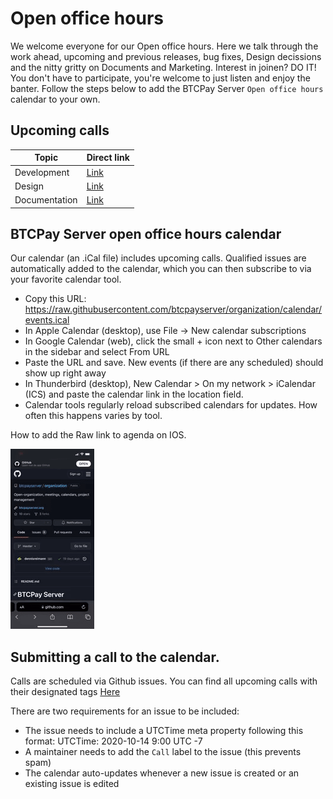 # Open office hours

We welcome everyone for our Open office hours. 
Here we talk through the work ahead, upcoming and previous releases, bug fixes, Design decissions and the nitty gritty on Documents and Marketing. 
Interest in joinen? DO IT! You don't have to participate, you're welcome to just listen and enjoy the banter. 
Follow the steps below to add the BTCPay Server `Open office hours` calendar to your own. 

## Upcoming calls

| Topic        | Direct link                                                                                        |
|--------------|----------------------------------------------------------------------------------------------------|
| Development  | [Link](https://github.com/btcpayserver/organization/issues?q=is%3Aissue+is%3Aopen+%27Dev%27)       |
| Design       | [Link](https://github.com/btcpayserver/organization/issues?q=is%3Aissue+is%3Aopen+%27Design%27+)   |
| Documentation| [Link](https://github.com/btcpayserver/organization/issues?q=is%3Aissue+is%3Aopen+%27Marketing%27) |

## BTCPay Server open office hours calendar

Our calendar (an .iCal file) includes upcoming calls. Qualified issues are automatically added to the calendar, which you can then subscribe to via your favorite calendar tool.

* Copy this URL: https://raw.githubusercontent.com/btcpayserver/organization/calendar/events.ical
* In Apple Calendar (desktop), use File -> New calendar subscriptions
* In Google Calendar (web), click the small + icon next to Other calendars in the sidebar and select From URL
* Paste the URL and save. New events (if there are any scheduled) should show up right away
* In Thunderbird (desktop), New Calendar > On my network > iCalendar (ICS) and paste the calendar link in the location field.
* Calendar tools regularly reload subscribed calendars for updates. How often this happens varies by tool.

How to add the Raw link to agenda on IOS. 

![How to add agenda on ios](../img/Contribute/agendaios.gif)

## Submitting a call to the calendar.

Calls are scheduled via Github issues. 
You can find all upcoming calls with their designated tags [Here](https://github.com/btcpayserver/organization/issues)

There are two requirements for an issue to be included:

* The issue needs to include a UTCTime meta property following this format: UTCTime: 2020-10-14 9:00 UTC -7
* A maintainer needs to add the `Call` label to the issue (this prevents spam)
* The calendar auto-updates whenever a new issue is created or an existing issue is edited
